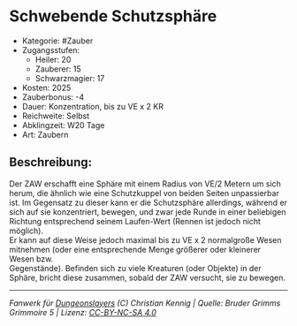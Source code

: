 # Schwebende Schutzsphäre  
- Kategorie: #Zauber  
- Zugangsstufen:  
  - Heiler: 20  
  - Zauberer: 15  
  - Schwarzmagier: 17  
- Kosten: 2025  
- Zauberbonus: -4  
- Dauer: Konzentration, bis zu VE x 2 KR  
- Reichweite: Selbst  
- Abklingzeit: W20 Tage  
- Art: Zaubern     

## Beschreibung:
Der ZAW erschafft eine Sphäre mit einem Radius von VE/2 Metern um sich herum, die ähnlich wie eine Schutzkuppel von beiden Seiten unpassierbar ist. Im Gegensatz zu dieser kann er die Schutzsphäre allerdings, während er sich auf sie konzentriert, bewegen, und zwar jede Runde in einer beliebigen Richtung entsprechend seinem Laufen-Wert (Rennen ist jedoch nicht möglich).<br>Er kann auf diese Weise jedoch maximal bis zu VE x 2 normalgroße Wesen mitnehmen (oder eine entsprechende Menge größerer oder kleinerer Wesen bzw.<br>Gegenstände). Befinden sich zu viele Kreaturen (oder Objekte) in der Sphäre, bricht diese zusammen, sobald der ZAW versucht, sie zu bewegen.


___
*Fanwerk für [Dungeonslayers](https://www.dungeonslayers.net/) (C) Christian Kennig | Quelle: Bruder Grimms Grimmoire 5 | Lizenz: [CC-BY-NC-SA 4.0](https://creativecommons.org/licenses/by-nc-sa/4.0/deed.de)*
